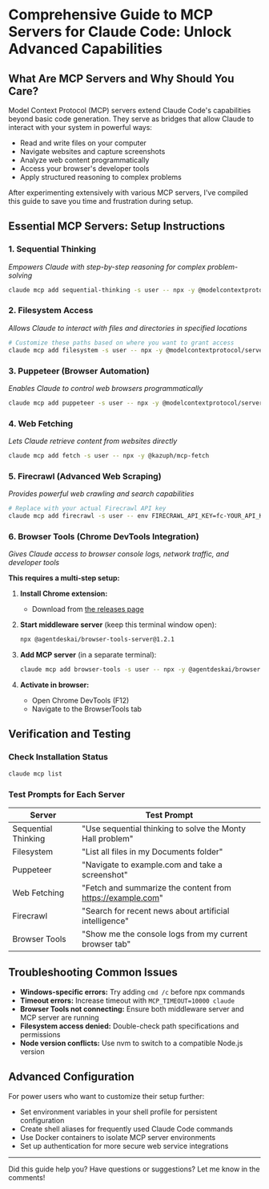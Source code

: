 # Comprehensive Guide to MCP Servers for Claude Code: Unlock Advanced Capabilities

## What Are MCP Servers and Why Should You Care?

Model Context Protocol (MCP) servers extend Claude Code's capabilities beyond basic code generation. They serve as bridges that allow Claude to interact with your system in powerful ways:

- Read and write files on your computer
- Navigate websites and capture screenshots
- Analyze web content programmatically
- Access your browser's developer tools
- Apply structured reasoning to complex problems

After experimenting extensively with various MCP servers, I've compiled this guide to save you time and frustration during setup.

## Essential MCP Servers: Setup Instructions

### 1. Sequential Thinking
*Empowers Claude with step-by-step reasoning for complex problem-solving*

```bash
claude mcp add sequential-thinking -s user -- npx -y @modelcontextprotocol/server-sequential-thinking
```

### 2. Filesystem Access
*Allows Claude to interact with files and directories in specified locations*

```bash
# Customize these paths based on where you want to grant access
claude mcp add filesystem -s user -- npx -y @modelcontextprotocol/server-filesystem ~/Documents ~/Projects ~/Downloads
```

### 3. Puppeteer (Browser Automation)
*Enables Claude to control web browsers programmatically*

```bash
claude mcp add puppeteer -s user -- npx -y @modelcontextprotocol/server-puppeteer
```

### 4. Web Fetching
*Lets Claude retrieve content from websites directly*

```bash
claude mcp add fetch -s user -- npx -y @kazuph/mcp-fetch
```

### 5. Firecrawl (Advanced Web Scraping)
*Provides powerful web crawling and search capabilities*

```bash
# Replace with your actual Firecrawl API key
claude mcp add firecrawl -s user -- env FIRECRAWL_API_KEY=fc-YOUR_API_KEY npx -y firecrawl-mcp
```

### 6. Browser Tools (Chrome DevTools Integration)
*Gives Claude access to browser console logs, network traffic, and developer tools*

**This requires a multi-step setup:**

1. **Install Chrome extension:**
   - Download from [the releases page](https://github.com/AgentDeskAI/browser-tools-mcp/releases)

2. **Start middleware server** (keep this terminal window open):
   ```bash
   npx @agentdeskai/browser-tools-server@1.2.1
   ```

3. **Add MCP server** (in a separate terminal):
   ```bash
   claude mcp add browser-tools -s user -- npx -y @agentdeskai/browser-tools-mcp@1.2.1
   ```

4. **Activate in browser:**
   - Open Chrome DevTools (F12)
   - Navigate to the BrowserTools tab

## Verification and Testing

### Check Installation Status
```bash
claude mcp list
```

### Test Prompts for Each Server

| Server | Test Prompt |
|--------|------------|
| Sequential Thinking | "Use sequential thinking to solve the Monty Hall problem" |
| Filesystem | "List all files in my Documents folder" |
| Puppeteer | "Navigate to example.com and take a screenshot" |
| Web Fetching | "Fetch and summarize the content from https://example.com" |
| Firecrawl | "Search for recent news about artificial intelligence" |
| Browser Tools | "Show me the console logs from my current browser tab" |

## Troubleshooting Common Issues

- **Windows-specific errors:** Try adding `cmd /c` before npx commands
- **Timeout errors:** Increase timeout with `MCP_TIMEOUT=10000 claude`
- **Browser Tools not connecting:** Ensure both middleware server and MCP server are running
- **Filesystem access denied:** Double-check path specifications and permissions
- **Node version conflicts:** Use nvm to switch to a compatible Node.js version

## Advanced Configuration

For power users who want to customize their setup further:

- Set environment variables in your shell profile for persistent configuration
- Create shell aliases for frequently used Claude Code commands
- Use Docker containers to isolate MCP server environments
- Set up authentication for more secure web service integrations

---

Did this guide help you? Have questions or suggestions? Let me know in the comments!
